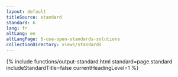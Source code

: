 ```yaml
---
layout: default
titleSource: standard
standard: 6
lang: fr
altLang: en
altLangPage: 6-use-open-standards-solutions
collectionDirectory: views/standards
---
```

{% include functions/output-standard.html standard=page.standard includeStandardTitle=false currentHeadingLevel=1 %}

